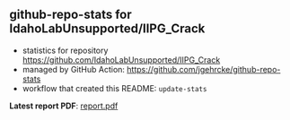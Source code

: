 ## github-repo-stats for IdahoLabUnsupported/IIPG_Crack

- statistics for repository https://github.com/IdahoLabUnsupported/IIPG_Crack
- managed by GitHub Action: https://github.com/jgehrcke/github-repo-stats
- workflow that created this README: `update-stats`

**Latest report PDF**: [report.pdf](https://github.com/idaholab/repository-statistics/raw/main/IdahoLabUnsupported/IIPG_Crack/latest-report/report.pdf)

